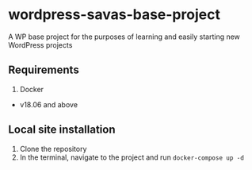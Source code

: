 # wordpress-savas-base-project
A WP base project for the purposes of learning and easily starting new WordPress projects

## Requirements
1. Docker
  * v18.06 and above
  
## Local site installation
1. Clone the repository
2. In the terminal, navigate to the project and run `docker-compose up -d`
